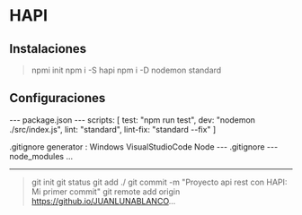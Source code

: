 # HAPI
## Instalaciones
> npmi init
> npm i -S hapi
> npm i -D nodemon standard

## Configuraciones
--- package.json ---
scripts: [
  test: "npm run test",
  dev: "nodemon ./src/index.js",
  lint: "standard",
  lint-fix: "standard --fix"
]

.gitignore generator : Windows VisualStudioCode Node
--- .gitignore ---
node_modules ...
--- ---

> git init
> git status
> git add ./
> git commit -m "Proyecto api rest con HAPI: Mi primer commit"
> git remote add origin https://github.io/JUANLUNABLANCO...

##


